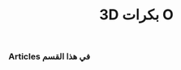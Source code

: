 ﻿---
title: 3D بكرات O
type: docs
weight: 60
url: /ar/python-net/3d-objects/
description: Rrticles حول التلاعب 3D الكائنات في Aspose.3D ل Python via .NET.
---
### **Articles في هذا القسم**

